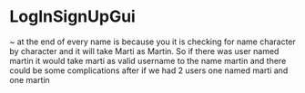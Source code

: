 # LogInSignUpGui

~ at the end of every name is because you it is checking for name character by character and it will take Marti as Martin.
So if there was user named martin it would take marti as valid username to the name martin and there could be some complications after if we had 2 users one named marti and one martin
